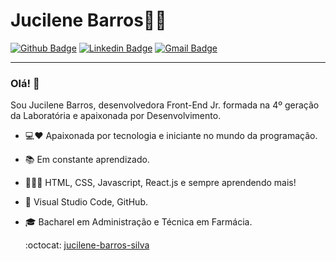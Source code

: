 # Jucilene Barros👩🏻

[![Github Badge](https://img.shields.io/badge/-Github-000?style=flat-square&logo=Github&logoColor=white&link=https://github.com/jucilene-barros-silva)](https://github.com/jucilene-barros-silva)
[![Linkedin Badge](https://img.shields.io/badge/-LinkedIn-blue?style=flat-square&logo=Linkedin&logoColor=white&link=https://https://linkedin.com/in/jucilenebarrossilva/)](https://linkedin.com/in/jucilenebarrossilva/)
[![Gmail Badge](https://img.shields.io/badge/-Gmail-c14438?style=flat-square&logo=Gmail&logoColor=white&link=mailto:barrossilvajucilene@gmail.com)](mailto:barrossilvajucilene@gmail.com)
<!--[![Stackoverflow Badge](https://img.shields.io/badge/-Stackoverflow-4CA143?style=flat-square&logo=Stackoverflow&logoColor=white&link=https://<meu perfil>)](https://<meu perfil>)-->
<!--[![Twitter Badge](https://img.shields.io/badge/-Twitter-1ca0f1?style=flat-square&labelColor=1ca0f1&logo=twitter&logoColor=white&link=https://twitter.com/jucilene_bs)](https://twitter.com/jucilene_bs)-->
<!--[![Whatsapp Badge](https://img.shields.io/badge/-Whatsapp-4CA143?style=flat-square&labelColor=4CA143&logo=whatsapp&logoColor=white&link=https://api.whatsapp.com/send?phone=5511985080665&text=Olá!)](https://api.whatsapp.com/send?phone=5511985080665&text=Olá!)-->
<!--[![Telegram Badge](https://img.shields.io/badge/-Telegram-1ca0f1?style=flat-square&labelColor=1ca0f1&logo=telegram&logoColor=white&link=https://t.me/jucilenebs)](https://t.me/jucilenebs)-->
***

### Olá! 👋

 Sou Jucilene Barros, desenvolvedora Front-End Jr. formada na 4º geração da Laboratória e apaixonada por Desenvolvimento.

- 💻❤️ Apaixonada por tecnologia e iniciante no mundo da programação.
- 📚 Em constante aprendizado.
- 👩🏻‍💻 HTML, CSS, Javascript, React.js e sempre aprendendo mais!
- 🔧 Visual Studio Code, GitHub.
- 🎓 Bacharel em Administração e Técnica em Farmácia.

  :octocat: [jucilene-barros-silva](https://https://github.com/jucilene-barros-silva)
